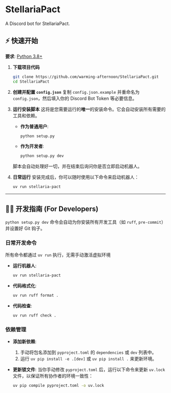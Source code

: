 # StellariaPact

A Discord bot for StellariaPact.

## ⚡ 快速开始

**要求**: [Python 3.8+](https://www.python.org/downloads/)

1.  **下载项目代码**
    ```bash
    git clone https://github.com/warming-afternoon/StellariaPact.git
    cd StellariaPact
    ```

2.  **创建并配置 `config.json`**
    复制 `config.json.example` 并重命名为 `config.json`，然后填入你的 Discord Bot Token 等必要信息。

3.  **运行安装脚本**
    这将是您需要运行的**唯一**的安装命令。它会自动安装所有需要的工具和依赖。

    *   **作为普通用户**:
        ```bash
        python setup.py
        ```
    *   **作为开发者**:
        ```bash
        python setup.py dev
        ```
    脚本会自动处理好一切，并在结束后询问你是否立即启动机器人。

4.  **日常运行**
    安装完成后，你可以随时使用以下命令来启动机器人：
    ```bash
    uv run stellaria-pact
    ```

---

## 👨‍💻 开发指南 (For Developers)

`python setup.py dev` 命令会自动为你安装所有开发工具（如 `ruff`, `pre-commit`）并设置好 Git 钩子。

### 日常开发命令

所有命令都通过 `uv run` 执行，无需手动激活虚拟环境

*   **运行机器人**:
    ```bash
    uv run stellaria-pact
    ```

*   **代码格式化**:
    ```bash
    uv run ruff format .
    ```

*   **代码检查**:
    ```bash
    uv run ruff check .
    ```

### 依赖管理

*   **添加新依赖**:
    1.  手动将包名添加到 `pyproject.toml` 的 `dependencies` 或 `dev` 列表中。
    2.  运行 `uv pip install -e .[dev]` 或 `uv pip install .` 来更新环境。

*   **更新锁文件**:
    当你手动修改 `pyproject.toml` 后，运行以下命令来更新 `uv.lock` 文件，以保证所有协作者的环境一致性：
    ```bash
    uv pip compile pyproject.toml -o uv.lock